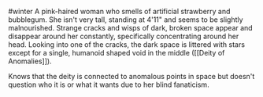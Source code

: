 #winter 
A pink-haired woman who smells of artificial strawberry and bubblegum. She isn't very tall, standing at 4'11" and seems to be slightly malnourished. Strange cracks and wisps of dark, broken space appear and disappear around her constantly, specifically concentrating around her head. Looking into one of the cracks, the dark space is littered with stars except for a single, humanoid shaped void in the middle ([[Deity of Anomalies]]).

Knows that the deity is connected to anomalous points in space but doesn't question who it is or what it wants due to her blind fanaticism.